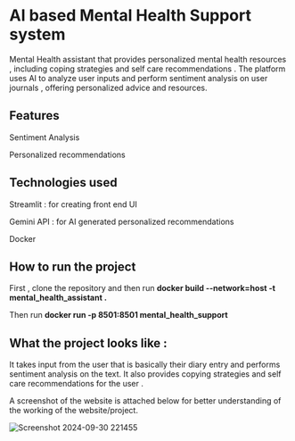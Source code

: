 # AI based Mental Health Support system 

Mental Health assistant that provides personalized mental health resources , including coping strategies and self care recommendations . The platform uses AI to analyze user inputs and perform sentiment analysis on user journals , offering personalized advice and resources. 

## Features
 Sentiment Analysis
 
 Personalized recommendations

## Technologies used 
 Streamlit : for creating front end UI
 
 Gemini API : for AI generated personalized recommendations 
 
 Docker 


## How to run the project
 First , clone the repository and then run **docker build --network=host -t mental_health_assistant .**
 
 Then run **docker run -p 8501:8501 mental_health_support**

## What the project looks like :
It takes input from the user that is basically their diary entry and performs sentiment analysis on the text. It also provides copying strategies and self care recommendations for the user .

A screenshot of the website is attached below for better understanding of the working of the website/project. 

![Screenshot 2024-09-30 221455](https://github.com/user-attachments/assets/c9b05627-9023-4870-8383-9cc632b4c6e8)

